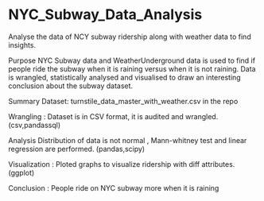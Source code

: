 # NYC_Subway_Data_Analysis
Analyse the data of NCY subway ridership along with weather data to find insights.

Purpose
NYC Subway data and WeatherUnderground data is used to find if people ride the subway when it is raining versus when it is not raining. Data is wrangled, statistically analysed and visualised to draw an interesting conclusion about the subway dataset.


Summary
Dataset: turnstile_data_master_with_weather.csv in the repo

Wrangling : Dataset is in CSV format, it is audited and wrangled. (csv,pandassql)

Analysis Distribution of data is not normal , Mann-whitney test and linear regression are performed. (pandas,scipy)

Visualization : Ploted graphs to visualize ridership with diff attributes. (ggplot)

Conclusion : People ride on NYC subway more when it is raining 

